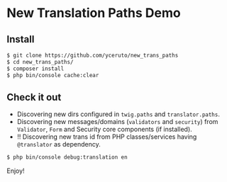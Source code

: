 # New Translation Paths Demo

## Install
```bash
$ git clone https://github.com/yceruto/new_trans_paths
$ cd new_trans_paths/
$ composer install
$ php bin/console cache:clear
```

## Check it out

* Discovering new dirs configured in `twig.paths` and `translator.paths`.
* Discovering new messages/domains (`validators` and `security`) from `Validator`, `Form` and Security core components (if installed).
* !! Discovering new trans id from PHP classes/services having `@translator` as dependency.
 
```bash
$ php bin/console debug:translation en
```

Enjoy!
